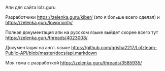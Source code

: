 Апи для сайта lolz.guru

Разработчики https://zelenka.guru/kiber/ (это я больше всего сделал) и https://zelenka.guru/lowpriority/

Полная документация апи на русском языке выйдет скорее всего тут https://zelenka.guru/threads/4023008/

Документация на англ. языке https://github.com/grisha2217/Lolzteam-Public-API/blob/master/docs/api.markdown

Моя тема с разработкой https://zelenka.guru/threads/3585935/
